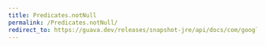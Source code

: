 ```yaml
---
title: Predicates.notNull
permalink: /Predicates.notNull/
redirect_to: https://guava.dev/releases/snapshot-jre/api/docs/com/google/common/base/Predicates.html#notNull--
---
```

